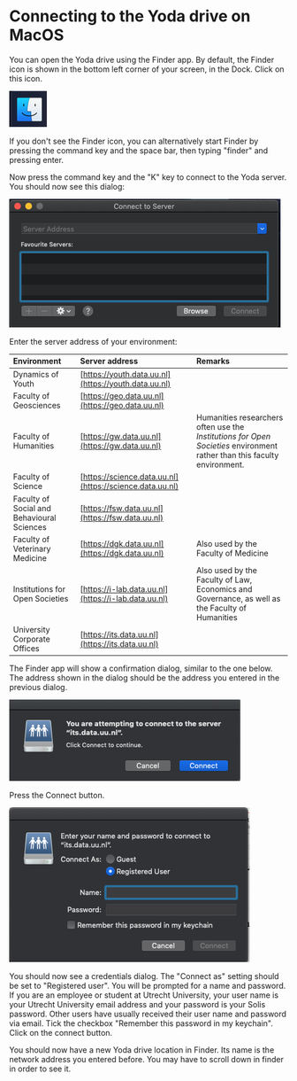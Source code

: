 # Connecting to the Yoda drive on MacOS

You can open the Yoda drive using the Finder app. By default, the Finder icon is shown in the bottom left corner of your screen, in the Dock. Click on this icon. 

![alt text](screenshots/macos-finder.jpg "Finder icon")

If you don't see the Finder icon, you can alternatively start Finder by pressing the command key and the space bar, then typing "finder" and pressing enter.

Now press the command key and the "K" key to connect to the Yoda server. You should now see this dialog:

![alt text](screenshots/macos-connect-server.jpg "Connect to server dialog")

Enter the server address of your environment:

| Environment          | Server address | Remarks                  |
|:-------------------- |:------------|:-------------------------|
| Dynamics of Youth    | [https://youth.data.uu.nl](https://youth.data.uu.nl) | |
| Faculty of Geosciences | [https://geo.data.uu.nl](https://geo.data.uu.nl) | |
| Faculty of Humanities  | [https://gw.data.uu.nl](https://gw.data.uu.nl) | Humanities researchers often use the _Institutions for Open Societies_ environment rather than this faculty environment. |
| Faculty of Science     | [https://science.data.uu.nl](https://science.data.uu.nl) | |
| Faculty of Social and Behavioural Sciences | [https://fsw.data.uu.nl](https://fsw.data.uu.nl) | |
| Faculty of Veterinary Medicine | [https://dgk.data.uu.nl](https://dgk.data.uu.nl) | Also used by the Faculty of Medicine
| Institutions for Open Societies | [https://i-lab.data.uu.nl](https://i-lab.data.uu.nl) | Also used by the Faculty of Law, Economics and Governance, as well as the Faculty of Humanities |
| University Corporate Offices    | [https://its.data.uu.nl](https://its.data.uu.nl)   | |

The Finder app will show a confirmation dialog, similar to the one below. The address shown in the dialog should be the address you entered in the previous dialog.

![alt text](screenshots/macos-connect-continue.jpg "Connect to server confirmation dialog")

Press the Connect button. 

![alt text](screenshots/macos-connect-credentials.jpg "Connect to server credentials dialog")

You should now see a credentials dialog. The "Connect as" setting should be set to "Registered user". You will be prompted for a name and password. If you are an employee or student at Utrecht University, your user name is your Utrecht University email address and your password is your Solis password. Other users have usually received their user name and password via email. Tick the checkbox "Remember this password in my keychain".
Click on the connect button.

You should now have a new Yoda drive location in Finder. Its name is the network address you entered before. You may have to scroll down in finder in order to see it.

